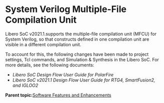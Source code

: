 # System Verilog Multiple-File Compilation Unit

Libero SoC v2021.1.supports the multiple-file compilation unit \(MFCU\) for System Verilog, so that constructs defined in one compilation unit are visible in a different compilation unit.

To account for this, the following changes have been made to project settings, Tcl commands, and Simulation & Synthesis in the Libero SoC. For more details, see the following documents:

-   *Libero SoC Design Flow User Guide for PolarFire*
-   *Libero SoC v2021.1 Design Flow User Guide for RTG4, SmartFusion2, and IGLOO2*

**Parent topic:**[Software Features and Enhancements](GUID-F7331C45-88A6-4620-982C-03B62E275FB2.md)

